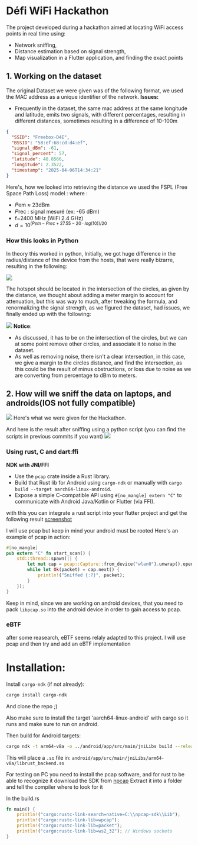 # Défi WiFi Hackathon
The project developed during a hackathon aimed at locating WiFi access points in real time using:
- Network sniffing,
- Distance estimation based on signal strength,
- Map visualization in a Flutter application, and finding the exact points
## 1. Working on the dataset
The original Dataset we were given was of the following format, we used the MAC address as a unique identifier of the network.
**Issues:**
- Frequently in the dataset, the same mac address at the same longitude and latitude, emits two signals, with different percentages, resulting in different distances, sometimes resulting in a difference of 10-100m
```json
{
  "SSID": "Freebox-D4E",
  "BSSID": "58:ef:68:cd:d4:ef",
  "signal_dBm": -61,
  "signal_percent": 57,
  "latitude": 48.8566,
  "longitude": 2.3522,
  "timestamp": "2025-04-06T14:34:21"
}
```

Here's, how we looked into retrieving the distance
we used the FSPL (Free Space Path Loss) model :
where :
- 𝑃em ≈ 23dBm
- 𝑃rec : signal mesuré (ex: -65 dBm)
- f=2400 MHz (WiFi 2.4 GHz)
- $d=10^{(Pem − Prec​ + 27.55−20⋅log(10))/20}$

### How this looks in Python
In theory this worked in python,
Initially, we got huge difference in the radius/distance of the device from the hosts, that were really bizarre, resulting in the following:

![](image1.png)

The hotspot should be located in the intersection of the circles, as given by the distance, we thought about adding a meter margin to account for attenuation, but this was way to much, after tweaking the formula, and renormalizing the signal strength, as we figured the dataset, had issues, we finally ended up with the following:

![](Image2.png)
**Notice**: 
- As discussed, it has to be on the intersection of the circles, but we can at some point remove other circles, and associate it to noise in the dataset.
- As well as removing noise, there isn't a clear intersection, in this case, we give a margin to the circles distance, and find the intersection, as this could be the result of minus obstructions, or loss due to noise as we are converting from percentage to dBm to meters.
## 2. How will we sniff the data on laptops, and androids(IOS not fully compatible)

![](OGGdata.png)
Here's what we were given for the Hackathon.

And here is the result after sniffing using a python script (you can find the scripts in previous commits if you want)
![](Ogdata.png)

### Using rust, C and dart:ffi
 **NDK with JNI/FFI**
- Use the `pcap` crate inside a Rust library.
- Build that Rust lib for Android using `cargo-ndk` or manually with `cargo build --target aarch64-linux-android`.
- Expose a simple C-compatible API using `#[no_mangle] extern "C"` to communicate with Android Java/Kotlin or Flutter (via FFI).

with this you can integrate a rust script into your flutter project and get the following result
[screenshot](screen.jpg)

I will use pcap but keep in mind your android must be rooted
Here's an example of pcap in action:
```rust
#[no_mangle]
pub extern "C" fn start_scan() {
    std::thread::spawn(|| {
        let mut cap = pcap::Capture::from_device("wlan0").unwrap().open().unwrap();
        while let Ok(packet) = cap.next() {
            println!("Sniffed {:?}", packet);
        }
    });
}
```
Keep in mind, since we are working on android devices, that you need to pack `libpcap.so` into the android device in order to gain access to pcap.

### eBTF
after some reasearch, eBTF seems relaly adapted to this project. I will use pcap and then try and add an eBTF implementation

# **Installation:**
Install `cargo-ndk` (if not already):
``` bash
cargo install cargo-ndk
```
And clone the repo ;)

Also make sure to install the target 'aarch64-linux-android' with cargo so it runs and make sure to run on android.

Then build for Android targets:
```bash
cargo ndk -t arm64-v8a -o ../android/app/src/main/jniLibs build --release
```

This will place a `.so` file in: `android/app/src/main/jniLibs/arm64-v8a/librust_backend.so`

For testing on PC you need to install the pcap software, and for rust to be able to recognize it download the SDK from [npcap](https://npcap.com/#download])
Extract it into a folder and tell the compiler where to look for it

In the build.rs
```rs
fn main() {
    println!("cargo:rustc-link-search=native=C:\\npcap-sdk\\Lib");
    println!("cargo:rustc-link-lib=wpcap");
    println!("cargo:rustc-link-lib=packet");
    println!("cargo:rustc-link-lib=ws2_32"); // Windows sockets
}
```